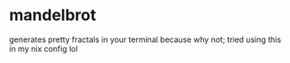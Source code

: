 # mandelbrot
generates pretty fractals in your terminal because why not; tried using this in my nix config lol
